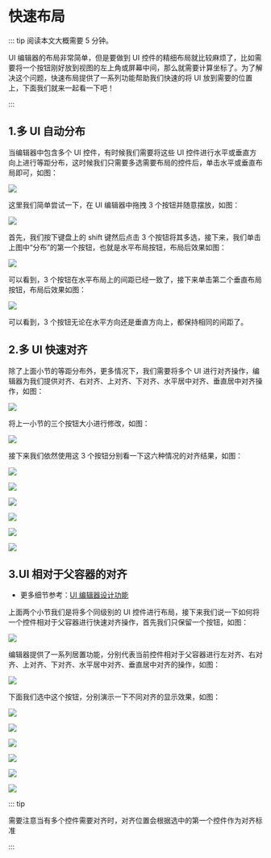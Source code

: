 # 快速布局

::: tip 阅读本文大概需要 5 分钟。

UI 编辑器的布局非常简单，但是要做到 UI 控件的精细布局就比较麻烦了，比如需要将一个按钮刚好放到视图的左上角或屏幕中间，那么就需要计算坐标了。为了解决这个问题，快速布局提供了一系列功能帮助我们快速的将 UI 放到需要的位置上，下面我们就来一起看一下吧！

:::

## 1.多 UI 自动分布

当编辑器中包含多个 UI 控件，有时候我们需要将这些 UI 控件进行水平或垂直方向上进行等距分布，这时候我们只需要多选需要布局的控件后，单击水平或垂直布局即可，如图：

![](https://wstatic-a1.233leyuan.com/productdocs/static/boxcnSzb1mfXX68f5l7cpHVg1Wc.png)

这里我们简单尝试一下，在 UI 编辑器中拖拽 3 个按钮并随意摆放，如图：

![](https://wstatic-a1.233leyuan.com/productdocs/static/boxcn5ga4gFKye3muQxkC7FTTCb.png)

首先，我们按下键盘上的 shift 键然后点击 3 个按钮将其多选，接下来，我们单击上图中“分布”的第一个按钮，也就是水平布局按钮，布局后效果如图：

![](https://wstatic-a1.233leyuan.com/productdocs/static/boxcnhgZunyVbh1wmtZpUy1JlXc.png)

可以看到，3 个按钮在水平布局上的间距已经一致了，接下来单击第二个垂直布局按钮，布局后效果如图：

![](https://wstatic-a1.233leyuan.com/productdocs/static/boxcneopT6JqhtclcAFUVKbdOvf.png)

可以看到，3 个按钮无论在水平方向还是垂直方向上，都保持相同的间距了。

## 2.多 UI 快速对齐

除了上面小节的等距分布外，更多情况下，我们需要将多个 UI 进行对齐操作，编辑器为我们提供对齐、右对齐、上对齐、下对齐、水平居中对齐、垂直居中对齐操作，如图：

![](https://wstatic-a1.233leyuan.com/productdocs/static/boxcnEUCPrPcN1DmtJVZQaVNRof.png)

将上一小节的三个按钮大小进行修改，如图：

![](https://wstatic-a1.233leyuan.com/productdocs/static/boxcnPVaTdpJOSh6mq1Zae2FDjc.png)

接下来我们依然使用这 3 个按钮分别看一下这六种情况的对齐结果，如图：

![](https://wstatic-a1.233leyuan.com/productdocs/static/boxcnv69AaMXV2VHP6hMmEYfOVh.png)

![](https://wstatic-a1.233leyuan.com/productdocs/static/boxcntpRzZsh4pU5tJmzxSS7NQh.png)

![](https://wstatic-a1.233leyuan.com/productdocs/static/boxcnwEOIYM7cs6Yv8toNYps2Bd.png)

![](https://wstatic-a1.233leyuan.com/productdocs/static/boxcnC0IUv4Ox1yrlnZqS2bFboe.png)

![](https://wstatic-a1.233leyuan.com/productdocs/static/boxcnMwjaT2xfDnVvC25VAn4d9e.png)

![](https://wstatic-a1.233leyuan.com/productdocs/static/boxcnsVa7ep3QjPwdPoV1VZCSUc.png)

## 3.UI 相对于父容器的对齐

- 更多细节参考：[UI 编辑器设计功能](https://docs.ark.online/UI/UIDesigner.html)

上面两个小节我们是将多个同级别的 UI 控件进行布局，接下来我们说一下如何将一个控件相对于父容器进行快速对齐操作，首先我们只保留一个按钮，如图：

![](https://wstatic-a1.233leyuan.com/productdocs/static/boxcnXXi9W7Oj4gLXNzf9BNOjq4.png)

编辑器提供了一系列居置功能，分别代表当前控件相对于父容器进行左对齐、右对齐、上对齐、下对齐、水平居中对齐、垂直居中对齐的操作，如图：

![](https://wstatic-a1.233leyuan.com/productdocs/static/boxcnTqsdSn2MW8Zd0WgOe9aEIh.png)

下面我们选中这个按钮，分别演示一下不同对齐的显示效果，如图：

![](https://wstatic-a1.233leyuan.com/productdocs/static/boxcnUV3jRUixFw94N3ph3W3y9e.png)

![](https://wstatic-a1.233leyuan.com/productdocs/static/boxcnvllzWS4oFjNKxHFcarsZod.png)

![](https://wstatic-a1.233leyuan.com/productdocs/static/boxcn2Ho0AoSrq0iONXo3fSVZZW.png)

![](https://wstatic-a1.233leyuan.com/productdocs/static/boxcnBU6XSPCBLTzENxDbExYCQc.png)

![](https://wstatic-a1.233leyuan.com/productdocs/static/boxcnEffU10igbvl7Tdr0pcvP2f.png)

![](https://wstatic-a1.233leyuan.com/productdocs/static/boxcnqbek3sO8XBHsz8p83nxDJg.png)

:::  tip

 需要注意当有多个控件需要对齐时，对齐位置会根据选中的第一个控件作为对齐标准

:::
